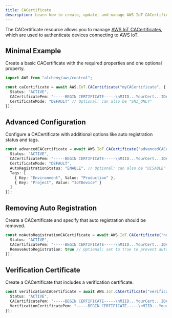 ```yaml
---
title: CACertificate
description: Learn how to create, update, and manage AWS IoT CACertificates using Alchemy Cloud Control.
---
```



The CACertificate resource allows you to manage [AWS IoT CACertificates](https://docs.aws.amazon.com/iot/latest/userguide/), which are used to authenticate devices connecting to AWS IoT.

## Minimal Example

Create a basic CACertificate with the required properties and one optional property.

```ts
import AWS from "alchemy/aws/control";

const caCertificate = await AWS.IoT.CACertificate("myCACertificate", {
  Status: "ACTIVE",
  CACertificatePem: "-----BEGIN CERTIFICATE-----\nMIID...YourCert...IDAQAB\n-----END CERTIFICATE-----",
  CertificateMode: "DEFAULT" // Optional: can also be "SNI_ONLY"
});
```

## Advanced Configuration

Configure a CACertificate with additional options like auto registration status and tags.

```ts
const advancedCACertificate = await AWS.IoT.CACertificate("advancedCACertificate", {
  Status: "ACTIVE",
  CACertificatePem: "-----BEGIN CERTIFICATE-----\nMIID...YourCert...IDAQAB\n-----END CERTIFICATE-----",
  CertificateMode: "DEFAULT",
  AutoRegistrationStatus: "ENABLE", // Optional: can also be "DISABLE"
  Tags: [
    { Key: "Environment", Value: "Production" },
    { Key: "Project", Value: "IoTDevice" }
  ]
});
```

## Removing Auto Registration

Create a CACertificate and specify that auto registration should be removed.

```ts
const noAutoRegistrationCACertificate = await AWS.IoT.CACertificate("noAutoRegCACertificate", {
  Status: "ACTIVE",
  CACertificatePem: "-----BEGIN CERTIFICATE-----\nMIID...YourCert...IDAQAB\n-----END CERTIFICATE-----",
  RemoveAutoRegistration: true // Optional: set to true to prevent auto registration
});
```

## Verification Certificate

Create a CACertificate that includes a verification certificate.

```ts
const verificationCACertificate = await AWS.IoT.CACertificate("verificationCACertificate", {
  Status: "ACTIVE",
  CACertificatePem: "-----BEGIN CERTIFICATE-----\nMIID...YourCert...IDAQAB\n-----END CERTIFICATE-----",
  VerificationCertificatePem: "-----BEGIN CERTIFICATE-----\nMIID...YourVerificationCert...IDAQAB\n-----END CERTIFICATE-----"
});
```
